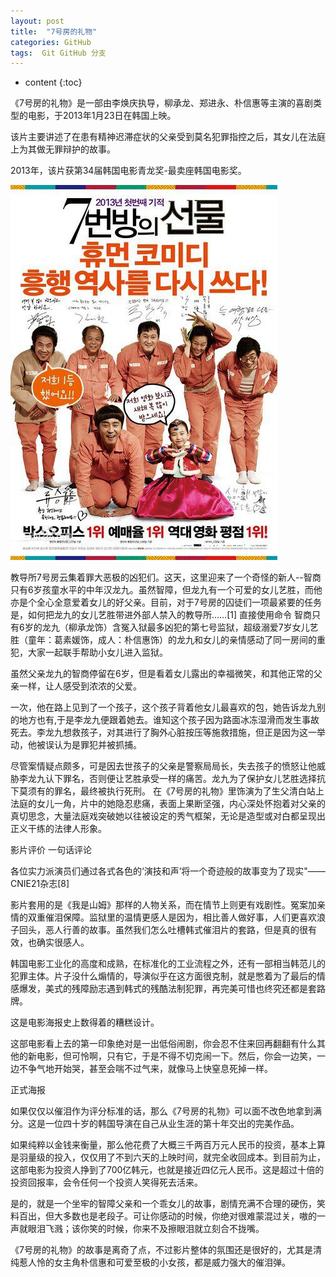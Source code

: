 ```yaml
---
layout: post
title:  "7号房的礼物"
categories: GitHub
tags:  Git GitHub 分支
---
```


* content
{:toc}

《7号房的礼物》是一部由李焕庆执导，柳承龙、郑进永、朴信惠等主演的喜剧类型的电影，于2013年1月23日在韩国上映。

该片主要讲述了在患有精神迟滞症状的父亲受到莫名犯罪指控之后，其女儿在法庭上为其做无罪辩护的故事。

2013年，该片获第34届韩国电影青龙奖-最卖座韩国电影奖。

![image](https://github.com/double-digit/double-digit.github.io/raw/master/5.jpg)



教导所7号房云集着罪大恶极的凶犯们。这天，这里迎来了一个奇怪的新人--智商只有6岁孩童水平的中年汉龙九。虽然智障，但龙九有一个可爱的女儿艺胜，而他亦是个全心全意爱着女儿的好父亲。目前，对于7号房的囚徒们一项最紧要的任务是，如何把龙九的女儿艺胜带进外部人禁入的教导所……[1]
直接使用命令
智商只有6岁的龙九（柳承龙饰）含冤入狱最多凶犯的第七号监狱，超级溺爱7岁女儿艺胜（童年：葛素媛饰，成人：朴信惠饰）的龙九和女儿的亲情感动了同一房间的重犯，大家一起联手帮助小女儿进入监狱。

虽然父亲龙九的智商停留在6岁，但是看着女儿露出的幸福微笑，和其他正常的父亲一样，让人感受到浓浓的父爱。

一次，他在路上见到了一个孩子，这个孩子背着他女儿最喜欢的包，她告诉龙九别的地方也有,于是李龙九便跟着她去。谁知这个孩子因为路面冰冻湿滑而发生事故死去。李龙九想救孩子，对其进行了胸外心脏按压等施救措施，但正是因为这一举动，他被误认为是罪犯并被抓捕。

尽管案情疑点颇多，可是因去世孩子的父亲是警察局局长，失去孩子的愤怒让他威胁李龙九认下罪名，否则便让艺胜承受一样的痛苦。龙九为了保护女儿艺胜选择抗下莫须有的罪名，最终被执行死刑。
在《7号房的礼物》里饰演为了生父清白站上法庭的女儿一角，片中的她隐忍悲痛，表面上果断坚强，内心深处怀抱着对父亲的真切思念，大量法庭戏突破她以往被设定的秀气框架，无论是造型或对白都呈现出正义干练的法律人形象。

影片评价
一句话评论

各位实力派演员们通过各式各色的‘演技和声’将一个奇迹般的故事变为了现实"——CNIE21杂志[8] 


影片套用的是《我是山姆》那样的人物关系，而在情节上则更有戏剧性。冤案加亲情的双重催泪保障。监狱里的温情更感人是因为，相比善人做好事，人们更喜欢浪子回头，恶人行善的故事。虽然我们怎么吐槽韩式催泪片的套路，但是真的很有效，也确实很感人。

韩国电影工业化的高度和成熟，在标准化的工业流程之外，还有一部相当韩范儿的犯罪主体。片子没什么煽情的，导演似乎在这方面很克制，就是憋着为了最后的情感爆发，美式的残障励志遇到韩式的残酷法制犯罪，再完美可惜也终究还都是套路牌。

这是电影海报史上数得着的糟糕设计。

这部电影看上去的第一印象绝对是一出低俗闹剧，你会忍不住来回再翻翻有什么其他的新电影，但可怜啊，只有它，于是不得不切克闹一下。然后，你会一边笑，一边不争气地开始哭，甚至会喘不过气来，就像马上快窒息死掉一样。

正式海报

如果仅仅以催泪作为评分标准的话，那么《7号房的礼物》可以面不改色地拿到满分。这是一位四十岁的韩国导演在自己从业生涯的第十年交出的完美作品。 

如果纯粹以金钱来衡量，那么他花费了大概三千两百万元人民币的投资，基本上算是羽量级的投入，仅仅用了不到六天的上映时间，就完全收回成本。到目前为止，这部电影为投资人挣到了700亿韩元，也就是接近四亿元人民币。这是超过十倍的投资回报率，会令任何一个投资人笑得死去活来。

是的，就是一个坐牢的智障父亲和一个乖女儿的故事，剧情充满不合理的硬伤，笑料百出，但大多数也是老段子。可让你感动的时候，你绝对很难蒙混过关，嗷的一声就眼泪飞溅；该你笑的时候，你来不及擦眼泪就立刻合不拢嘴。

《7号房的礼物》的故事是离奇了点，不过影片整体的氛围还是很好的，尤其是清纯惹人怜的女主角朴信惠和可爱至极的小女孩，都是威力强大的催泪弹。

